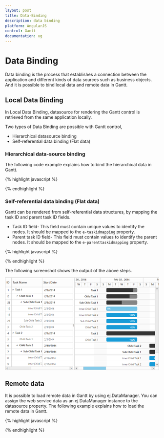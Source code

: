 ```yaml
---
layout: post
title: Data-Binding
description: data binding
platform: AngularJS
control: Gantt
documentation: ug
---
```

# Data Binding

Data binding is the process that establishes a connection between the application and different kinds of data sources such as business objects. And it is possible to bind local data and remote data in Gantt.

## Local Data Binding

In Local Data Binding, datasource for rendering the Gantt control is retrieved from the same application locally.

Two types of Data Binding are possible with Gantt control, 

* Hierarchical datasource binding
* Self-referential data binding (Flat data)

### Hierarchical data-source binding


The following code example explains how to bind the hierarchical data in Gantt.

{% highlight javascript %}
<script>
var  taskDetails = [{
    taskID: 1,
    taskName: "Design",
    startDate: new Date("02/10/2014"),
    endDate: new Date("02/14/2014"),
    baselineStartDate: new Date("02/10/2014"),
    baselineEndDate: new Date("02/12/2014"),
    duration: 5,
    subtasks: [
        {
            taskID: 2,
            taskName: "Software Specification",
            startDate: new Date("02/10/2014"),
            endDate: new Date("02/12/2014"),
            baselineStartDate: new Date("02/10/2014"),
            baselineEndDate: new Date("02/12/2014"),
            duration: 4,
            progress: "60",
            resourceId: [2]
        },
        {
            taskID: 3,
            taskName: "Develop prototype",
            startDate: new Date("02/10/2014"),
            endDate: new Date("02/12/2014"),
            baselineStartDate: new Date("02/10/2014"),
            baselineEndDate: new Date("02/12/2014"),
            duration: 4,
            progress: "70",
            resourceId: [3]
        },
        //...
    ]
}];
  angular.module('listCtrl', ['ejangular'])
           .controller('GanttCtrl', function ($scope) {
               //...
               $scope.taskDetails="taskDetails";
          });  
<script>

<body ng-controller="GanttCtrl">
   <!--Add  Gantt control here-->    
   <div id="GanttContainer" ej-gantt
      //...
     e-datasource= "taskDetails"
           e-taskidmapping= "taskID"
            e-tasknamemapping= "taskName"
            e-schedulestartdate= "02/01/2014"
            e-scheduleenddate= "03/14/2014"
            e-startdatemapping= "startDate"
            e-durationmapping= "duration"
            e-progressmapping= "progress"
            e-childmapping= "subtasks"
            e-treecolumnindex= 1
      >
   </div>

{% endhighlight %}

The output of the above steps is as follows.

![](Data-Binding_images/Data-Binding_img1.png)

It is also possible to set the datasource to Gantt using ejDataManager. The following code example explains how to assign the ejDataManager instance to Gantt.

{% highlight javascript %}

<body ng-controller="GanttCtrl">
   <!--Add  Gantt control here-->    
   <div id="GanttContainer" ej-gantt
      e-datasource= "taskDetails"
      //...
      >
   </div>
<script>
    angular.module('listCtrl', ['ejangular'])
        .controller('GanttCtrl', function($scope) {
            //...
            $scope.taskDetails = ej.DataManager(dataManger);
        });
</script>

{% endhighlight %}

### Self-referential data binding (Flat data)

Gantt can be rendered from self-referential data structures, by mapping the task ID and parent task ID fields.

* Task ID field- This field must contain unique values to identify the nodes. It should be mapped to the `e-taskidmapping` property.
* Parent task ID field- This field must contain values to identify the parent nodes. It should be mapped to the `e-parenttaskidmapping` property.

{% highlight javascript %}

<script>
var projectData = [
    { taskID: 1, taskName: "Task 1", startDate: "02/03/2014", endDate: "03/07/2014", duration: 5},    
    { taskID: 2, pId: 1, taskName: "Child Task 1", startDate: "02/03/2014", endDate: "02/07/2014", duration: 5},
    { taskID: 3, pId: 1, taskName: "Child Task 2", startDate: "02/03/2014", endDate: "02/07/2014", duration: 5, progress: "100" },
    { taskID: 22, pId: 2, taskName: "Sub Child Task 1", startDate: "02/03/2014", endDate: "02/07/2014", duration: 5 },
    { taskID: 23, pId: 2, taskName: "Sub Child Task 2", startDate: "02/03/2014", endDate: "02/07/2014", duration: 5, progress: "100" },
    { taskID: 12, pId: 22, taskName: "Inner Child Task 1", startDate: "02/03/2014", endDate: "02/07/2014", duration: 5},
    { taskID: 13, pId: 22, taskName: "Inner Child Task 2", startDate: "02/03/2014", endDate: "02/07/2014", duration: 5, progress: "100"},
    { taskID: 4, taskName: "Task 2", startDate: "02/03/2014", endDate: "02/07/2014", duration: 5, progress: "100"},
    { taskID: 5, pId: 4, taskName: "Child Task 1", startDate: "02/03/2014", endDate: "02/07/2014", duration: 5, progress: "100" },
    { taskID: 6, pId: 4, taskName: "Child Task 2", startDate: "02/07/2014", endDate: "02/07/2014", duration: 5},
    { taskID: 7, pId: 6, taskName: "Sub Child Task 1", startDate: "02/07/2014", endDate: "02/07/2014", duration: 5},
    { taskID: 8, pId: 7, taskName: "Inner Child Task 1", startDate: "02/10/2014", endDate: "02/12/2014", duration: 3, progress: "60"},
    { taskID: 9, pId: 7, taskName: "Inner Child Task 2", startDate: "02/10/2014", endDate: "02/12/2014", duration: 3, progress: "100" },
    { taskID: 10, taskName: "Task 3", startDate: "02/13/2014", endDate: "02/14/2014", duration: 2, progress: "100"},
    { taskID: 11, taskName: "Task 4", startDate: "02/14/2014", endDate: "02/14/2014", duration: 0, }];
 angular.module('listCtrl', ['ejangular'])
           .controller('GanttCtrl', function ($scope) {
               //...
               $scope.taskDetails="projectData";
          });  
</script>

<body ng-controller="GanttCtrl">
   <!--Add  Gantt control here-->    
   <div id="GanttContainer" ej-gantt
      //...
     e-datasource= "taskDetails"
           e-taskidmapping= "taskID"
           e-parenttaskidmapping= "pId",
           e-enablevirtualization= "true",
            e-highlightweekends="true",
            e-includeweekend= false,
            e-tasknamemapping= "taskName"
            e-schedulestartdate= "02/01/2014"
            e-scheduleenddate= "03/14/2014"
            e-startdatemapping= "startDate"
            e-enddatemapping= "endDate",
            e-durationmapping= "duration"
            e-progressmapping= "progress"
            e-childmapping= "subtasks"
            e-treecolumnindex= 1
      >
   </div>

{% endhighlight %}

The following screenshot shows the output of the above steps.

![](Data-Binding_images/Data-Binding_img2.png)

## Remote data

It is possible to load remote data in Gantt by using ej.DataManager. You can assign the web service data as an ej.DataManager instance to the datasource property. The following example explains how to load the remote data in Gantt.

{% highlight javascript %}

<script>
    var dataManger = ej.DataManager({
        url: "http://mvc.syncfusion.com/Services/Northwnd.svc/Orders",
        offline: true
    });
     angular.module('listCtrl', ['ejangular'])
           .controller('GanttCtrl', function ($scope) {
               //...
               $scope.dataManger="dataManger";
          });  
</script>
<body ng-controller="GanttCtrl">
   <!--Add  Gantt control here-->    
   <div id="GanttContainer" ej-gantt
   //...
   e-datasource= "dataManger"
 >
   </div>
</body>
{% endhighlight %}

